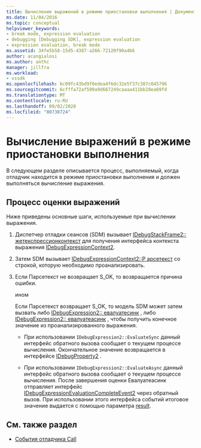 ```yaml
---
title: Вычисление выражений в режиме приостановки выполнения | Документация Майкрософт
ms.date: 11/04/2016
ms.topic: conceptual
helpviewer_keywords:
- break mode, expression evaluation
- debugging [Debugging SDK], expression evaluation
- expression evaluation, break mode
ms.assetid: 34fe5b58-15d5-4387-a266-72120f90a4b6
author: acangialosi
ms.author: anthc
manager: jillfra
ms.workload:
- vssdk
ms.openlocfilehash: bc09fc43bd9f0edea4f6dc32e5f37c387c045796
ms.sourcegitcommit: 6cfffa72af599a9d667249caaaa411bb28ea69fd
ms.translationtype: MT
ms.contentlocale: ru-RU
ms.lasthandoff: 09/02/2020
ms.locfileid: "80738724"
---
```

# <a name="expression-evaluation-in-break-mode"></a>Вычисление выражений в режиме приостановки выполнения
В следующем разделе описывается процесс, выполняемый, когда отладчик находится в режиме приостановки выполнения и должен выполняться вычисление выражения.

## <a name="expression-evaluation-process"></a>Процесс оценки выражений
 Ниже приведены основные шаги, используемые при вычислении выражения.

1. Диспетчер отладки сеансов (SDM) вызывает [IDebugStackFrame2:: жетекспрессионконтекст](../../extensibility/debugger/reference/idebugstackframe2-getexpressioncontext.md) для получения интерфейса контекста выражения [IDebugExpressionContext2](../../extensibility/debugger/reference/idebugexpressioncontext2.md).

2. Затем SDM вызывает [IDebugExpressionContext2::P арсетекст](../../extensibility/debugger/reference/idebugexpressioncontext2-parsetext.md) со строкой, которую необходимо проанализировать.

3. Если Парсетекст не возвращает S_OK, то возвращается причина ошибки.

     ином

     Если Парсетекст возвращает S_OK, то модель SDM может затем вызвать либо [IDebugExpression2:: евалуатесинк](../../extensibility/debugger/reference/idebugexpression2-evaluatesync.md) , либо [IDebugExpression2:: евалуатеасинк](../../extensibility/debugger/reference/idebugexpression2-evaluateasync.md) , чтобы получить конечное значение из проанализированного выражения.

    - При использовании `IDebugExpression2::EvaluateSync` данный интерфейс обратного вызова сообщает о текущем процессе вычисления. Окончательное значение возвращается в интерфейсе [IDebugProperty2](../../extensibility/debugger/reference/idebugproperty2.md) .

    - При использовании `IDebugExpression2::EvaluateAsync` данный интерфейс обратного вызова сообщает о текущем процессе вычисления. После завершения оценки Евалуатеасинк отправляет интерфейс [IDebugExpressionEvaluationCompleteEvent2](../../extensibility/debugger/reference/idebugexpressionevaluationcompleteevent2.md) через обратный вызов. При использовании этого интерфейса событий итоговое значение выдается с помощью параметра [result](../../extensibility/debugger/reference/idebugexpressionevaluationcompleteevent2-getresult.md).

## <a name="see-also"></a>См. также раздел
- [События отладчика Call](../../extensibility/debugger/calling-debugger-events.md)
